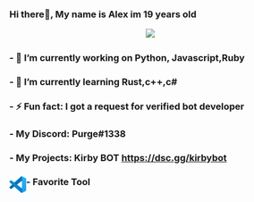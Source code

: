 ### Hi there👋, My name is Alex im 19 years old
<p align="center"><img src="https://i.imgur.com/A6bWGFl.gif"/></p>



### - 🔭 I’m currently working on Python, Javascript,Ruby
### - 🌱 I’m currently learning Rust,c++,c#
### - ⚡ Fun fact: I got a request for verified bot developer
### - My Discord: Purge#1338
### - My Projects: Kirby BOT https://dsc.gg/kirbybot
### - Favorite Tool <img align="left" alt="VSCode" width="30px" src="https://raw.githubusercontent.com/Mempler/Mempler/master/assets//visual-studio-code.svg"/>
